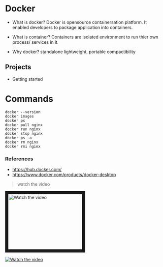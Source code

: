 # Docker

- What is docker?
Docker is opensource containersation platform. It enabled developers to package application into containers.

- What is container?
Containers are isolated environment to run thier own process/ services in it.

- Why docker?
standalone
lightweight, portable
compactibility

## Projects
- Getting started


# Commands

```
docker --version
docker images
docker ps
docker pull nginx
docker run nginx
docker stop nginx
docker ps -a
docker rm nginx
docker rmi nginx
```

### References
- https://hub.docker.com/
- https://www.docker.com/products/docker-desktop

> watch the video
<a href="http://www.youtube.com/watch?feature=player_embedded&v=nTQUwghvy5Q" target="_blank">
 <img src="http://img.youtube.com/vi/nTQUwghvy5Q/mqdefault.jpg" alt="Watch the video" width="240" height="180" border="10" />
</a>

[![Watch the video](https://img.youtube.com/vi/nTQUwghvy5Q/default.jpg)](https://youtu.be/nTQUwghvy5Q)
